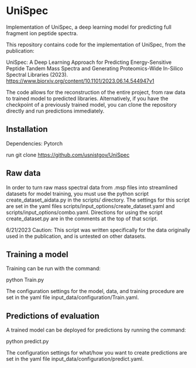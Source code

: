 # UniSpec
Implementation of UniSpec, a deep learning model for predicting full fragment ion peptide spectra.

This repository contains code for the implementation of UniSpec, from the publication:

UniSpec: A Deep Learning Approach for Predicting Energy-Sensitive Peptide Tandem Mass Spectra and Generating 
Proteomics-Wide In-Silico Spectral Libraries (2023).
https://www.biorxiv.org/content/10.1101/2023.06.14.544947v1

The code allows for the reconstruction of the entire project, from raw data to trained model to predicted libraries. 
Alternatively, if you have the checkpoint of a previously trained model, you can clone the repository directly
and run predictions immediately.

Installation
-
Dependencies: Pytorch

run git clone https://github.com/usnistgov/UniSpec

Raw data
--------
In order to turn raw mass spectral data from .msp files into streamlined datasets for model training, you must use
the python script create_dataset_aidata.py in the scripts/ directory. The settings for this script are set in the
yaml files scripts/input_options/create_dataset.yaml and scripts/input_options/combo.yaml. Directions for using
the script create_dataset.py are in the comments at the top of that script.

6/21/2023
Caution: This script was written specifically for the data originally used in the publication, and is untested on 
other datasets.

Training a model
----------------
Training can be run with the command: 

python Train.py 

The configuration settings for the model, data, and training procedure are set in the yaml file 
input_data/configuration/Train.yaml.

Predictions of evaluation
-------------------------
A trained model can be deployed for predictions by running the command:

python predict.py

The configuration settings for what/how you want to create predictions are set in the yaml file 
input_data/configuration/predict.yaml.
